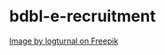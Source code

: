 # bdbl-e-recruitment

<a href="https://www.freepik.com/free-vector/wave-green-gradient-abstract-design-modern-background_35017500.htm#fromView=search&page=2&position=52&uuid=0135432a-a3c9-4ec6-a423-e4ca89ab5e71">Image by logturnal on Freepik</a>